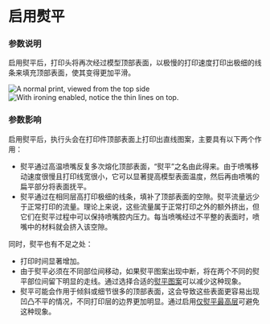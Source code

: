 启用熨平
====
### **参数说明**
启用熨平后，打印头将再次经过模型顶部表面，以极慢的打印速度打印出极细的线条来填充顶部表面，使其变得更加平滑。

![A normal print, viewed from the top side](../images/ironing_enabled_disabled.png)
![With ironing enabled, notice the thin lines on top.](../images/ironing_enabled_enabled.png)

### **参数影响**
启用熨平后，执行头会在打印件顶部表面上打印出直线图案，主要具有以下两个作用：
* 熨平通过高温喷嘴反复多次熔化顶部表面，“熨平”之名由此得来。由于喷嘴移动速度很慢且打印线宽很小，它可以显著提高模型表面温度，然后再由喷嘴的扁平部分将表面抚平。
* 熨平通过在相同层高打印极细的线条，填补了顶部表面的空隙。熨平流量远少于正常打印的流量。理论上来说，这些流量属于正常打印之外的额外挤出，但它们在熨平过程中可以保持喷嘴腔内压力。每当喷嘴经过不平整的表面时，喷嘴中的材料就会挤入该空隙。

同时，熨平也有不足之处：
* 打印时间显著增加。
* 由于熨平必须在不同部位间移动，如果熨平图案出现中断，将在两个不同的熨平部位间留下明显的走线。通过选择合适的[熨平图案](ironing_pattern.md)可以减少这种现象。
* 熨平可能会作用于倾斜或细节很多的顶部表面，这会导致这些表面更容易出现凹凸不平的情况，不同打印层的边界更加明显。通过启用[仅熨平最高层](ironing_only_highest_layer.md)可避免这种现象。

